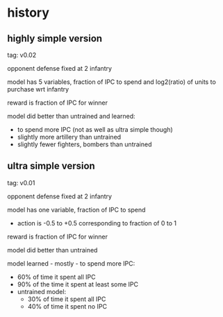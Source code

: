 # history

## highly simple version
tag:  v0.02

opponent defense fixed at 2 infantry

model has 5 variables, fraction of IPC to spend and log2(ratio) of units to purchase wrt infantry

reward is fraction of IPC for winner

model did better than untrained and learned:
* to spend more IPC (not as well as ultra simple though)
* slightly more artillery than untrained
* slightly fewer fighters, bombers than untrained


## ultra simple version
tag:  v0.01

opponent defense fixed at 2 infantry

model has one variable, fraction of IPC to spend
* action is -0.5 to +0.5 corresponding to fraction of 0 to 1

reward is fraction of IPC for winner

model did better than untrained

model learned - mostly - to spend more IPC:
* 60% of time it spent all IPC
* 90% of the time it spent at least some IPC
* untrained model:  
    * 30% of time it spent all IPC
    * 40% of time it spent no IPC